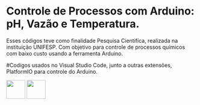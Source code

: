 # Controle de Processos com Arduino: pH, Vazão e Temperatura. 

Esses códigos teve como finalidade Pesquisa Cientifíca, realizada na instituição UNIFESP.
Com objetivo para controle de processos químicos com baixo custo usando a ferramenta Arduino.

#Codigos usados no Visual Studio Code, junto a outras extensões, PlatformIO para controle do Arduino.

<img src="https://cdn.icon-icons.com/icons2/2107/PNG/512/file_type_vscode_icon_130084.png" width="50" height="50"/> <img src="https://cdn.platformio.org/images/platformio-logo.17fdc3bc.png" width="50" height="50"/>
